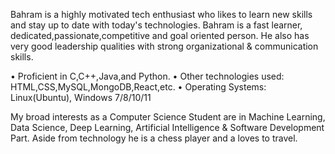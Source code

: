 

Bahram is a highly motivated tech enthusiast who likes to learn new skills and stay up to date with today's technologies.
Bahram is a fast learner, dedicated,passionate,competitive and goal oriented person. He also has very good leadership qualities with strong organizational & communication skills.

• Proficient in C,C++,Java,and Python.
• Other technologies used: HTML,CSS,MySQL,MongoDB,React,etc.
• Operating Systems: Linux(Ubuntu), Windows 7/8/10/11

My broad interests as a Computer Science Student are in Machine Learning, Data Science, Deep Learning, Artificial Intelligence & Software Development Part.
Aside from technology he is a chess player and a loves to travel.




<!---
Bahram-Durani/Bahram-Durani is a ✨ special ✨ repository because its `README.md` (this file) appears on your GitHub profile.
You can click the Preview link to take a look at your changes.
--->
